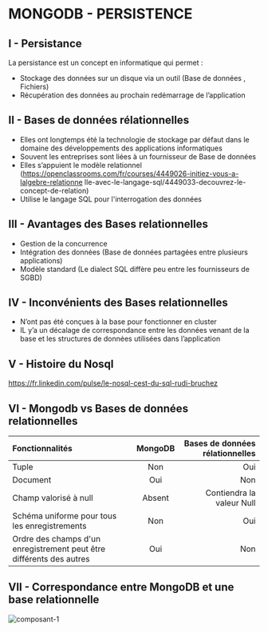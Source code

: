 # MONGODB - PERSISTENCE

## I - Persistance
La persistance est un concept en informatique qui permet :
* Stockage des données sur un disque via un outil (Base de données , Fichiers)
* Récupération des données au prochain redémarrage de l’application

## II - Bases de données rélationnelles
* Elles ont longtemps été la technologie de stockage par défaut dans le domaine des
développements des applications informatiques
* Souvent les entreprises sont liées à un fournisseur de Base de données
* Elles s’appuient le modèle relationnel
(https://openclassrooms.com/fr/courses/4449026-initiez-vous-a-lalgebre-relationne
lle-avec-le-langage-sql/4449033-decouvrez-le-concept-de-relation)
* Utilise le langage SQL pour l'interrogation des données

## III - Avantages des Bases relationnelles
* Gestion de la concurrence
* Intégration des données (Base de données partagées entre plusieurs applications)
* Modèle standard (Le dialect SQL diffère peu entre les fournisseurs de SGBD)

## IV - Inconvénients des Bases relationnelles
* N’ont pas été conçues à la base pour fonctionner en cluster
* IL y’a un décalage de correspondance entre les données venant de la base et les
structures de données utilisées dans l’application

## V - Histoire du Nosql
https://fr.linkedin.com/pulse/le-nosql-cest-du-sql-rudi-bruchez


## VI - Mongodb vs Bases de données relationnelles


| Fonctionnalités             | MongoDB          | Bases de données rélationnelles |
| :---------------------------|:---------------:| -----:|
| Tuple                       |   Non            |  Oui |
| Document                    |   Oui             | Non
| Champ valorisé à null  | Absent          |    Contiendra la valeur Null |
| Schéma uniforme pour tous les enregistrements  | Non          |    Oui |
| Ordre des champs d'un enregistrement peut être différents des autres  | Oui          |    Non |

## VII - Correspondance entre MongoDB et une base relationnelle
![composant-1](images/correspondance.png "Le titre de mon image")